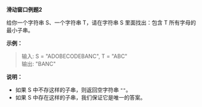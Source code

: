 **滑动窗口例题2**

给你一个字符串 S、一个字符串 T，请在字符串 S 里面找出：包含 T 所有字母的最小子串。  

**示例：**  
> 输入: S = "ADOBECODEBANC", T = "ABC"  
> 输出: "BANC"   

**说明：**  
- 如果 S 中不存这样的子串，则返回空字符串 `""`。
- 如果 S 中存在这样的子串，我们保证它是唯一的答案。  
